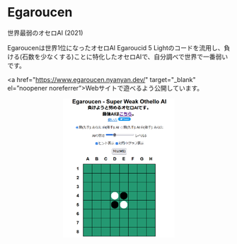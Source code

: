 # Egaroucen

世界最弱のオセロAI (2021)





Egaroucenは世界1位になったオセロAI Egaroucid 5 Lightのコードを流用し、負ける(石数を少なくする)ことに特化したオセロAIで、自分調べで世界で一番弱いです。



<a href="https://www.egaroucen.nyanyan.dev/" target="_blank" el=”noopener noreferrer”>Webサイト</a>で遊べるよう公開しています。

<div style="text-align: center">
    <img src="img/egaroucen.png" width="50%">
</div>


